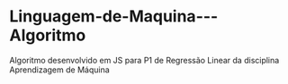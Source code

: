 # Linguagem-de-Maquina---Algoritmo
Algoritmo desenvolvido em JS para P1 de Regressão Linear da disciplina Aprendizagem de Máquina
